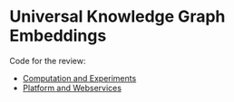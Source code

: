 # Universal Knowledge Graph Embeddings

Code for the review:

- [Computation and Experiments](computation/)
- [Platform and Webservices](platform/)